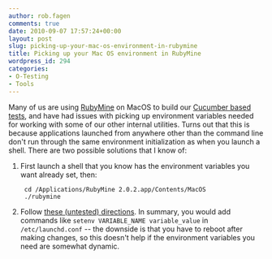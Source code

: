 ```yaml
---
author: rob.fagen
comments: true
date: 2010-09-07 17:57:24+00:00
layout: post
slug: picking-up-your-mac-os-environment-in-rubymine
title: Picking up your Mac OS environment in RubyMine
wordpress_id: 294
categories:
- O-Testing
- Tools
---
```


Many of us are using [RubyMine](http://www.jetbrains.com/ruby/) on MacOS to build our [Cucumber based tests](http://cukes.info/), and have had issues with picking up environment variables needed for working with some of our other internal utilities. Turns out that this is because applications launched from anywhere other than the command line don't run through the same environment initialization as when you launch a shell. There are two possible solutions that I know of:

1. First launch a shell that you know has the environment variables you want already set, then:

        cd /Applications/RubyMine 2.0.2.app/Contents/MacOS
        ./rubymine

2. Follow [these (untested) directions](http://www.digitaledgesw.com/node/31). In summary, you would add commands like `setenv VARIABLE_NAME variable_value` in `/etc/launchd.conf` -- the downside is that you have to reboot after making changes, so this doesn't help if the environment variables you need are somewhat dynamic.
